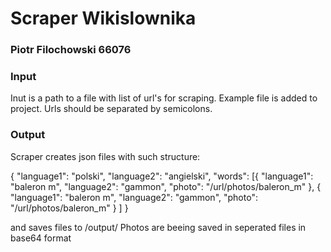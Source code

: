 # Scraper Wikislownika
### Piotr Filochowski 66076

### Input
Inut is a path to a file with list of url's for scraping. Example file is added to project.
Urls should be separated by semicolons.

### Output
Scraper creates json files with such structure:


{
	"language1": "polski",
	"language2": "angielski",
	"words": [{
			"language1": "baleron m",
			"language2": "gammon",
			"photo": "/url/photos/baleron_m"
		}, {
			"language1": "baleron m",
			"language2": "gammon",
			"photo": "/url/photos/baleron_m"
		}
	]
}

and saves files to /output/<url>
Photos are beeing saved in seperated files in base64 format



